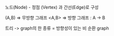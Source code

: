 노드(Node) - 정점 (Vertex)
과
간선(Edge)로 구성

(A,B) => 무방향 그래프
<A,B> => 방향 그래프 : A -> B

트리 -> graph의 한 종류
= 방향성이 있는 비 순환 graph

